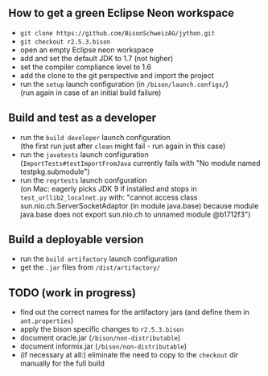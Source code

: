 ## How to get a green Eclipse Neon workspace

- `git clone https://github.com/BisonSchweizAG/jython.git`
- `git checkout r2.5.3.bison`
- open an empty Eclipse neon workspace
- add and set the default JDK to 1.7 (not higher)
- set the compiler compliance level to 1.6
- add the clone to the git perspective and import the project
- run the `setup` launch configuration (in `/bison/launch.configs/`) <br/>(run again in case of an initial build failure)


## Build and test as a developer

- run the `build developer` launch configuration <br/>(the first run just after `clean` might fail - run again in this case)
- run the `javatests` launch configuration <br/>(`ImportTests#testImportFromJava` currently fails with "No module named testpkg.submodule")
- run the `regrtests` launch confguration <br/>(on Mac: eagerly picks JDK 9 if installed and stops in `test_urllib2_localnet.py` with: "cannot access class sun.nio.ch.ServerSocketAdaptor (in module java.base) because module java.base does not export sun.nio.ch to unnamed module @b1712f3")


## Build a deployable version 
 - run the `build artifactory` launch configuration
 - get the `.jar` files from `/dist/artifactory/` 

 
## TODO (work in progress)
 - find out the correct names for the artifactory jars (and define them in `ant.properties`)
 - apply the bison specific changes to `r2.5.3.bison`
 - document oracle.jar (`/bison/non-distributable`)
 - document informix.jar (`/bison/non-distributable`)
 - (if necessary at all:) eliminate the need to copy to the `checkout` dir manually for the full build
